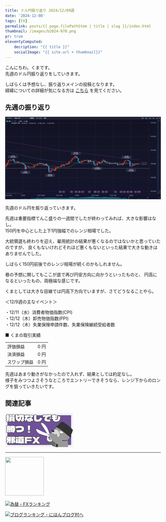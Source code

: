 ```yaml
---
title: ドル円振り返り 2024/12/09週
date: '2024-12-08'
tags: [FX]
permalink: posts/{{ page.filePathStem | title | slug }}/index.html
thumbnail: /images/b2024-078.png
pr: true
eleventyComputed:
    decription: "{{ title }}"
    socialImage: "{{ site.url + thumbnail}}"
---
```


こんにちわ。くまです。<br/>
先週のドル円振り返りをしていきます。

しばらくは予想なし、振り返りメインの投稿となります。<br/>
経緯についての詳細が気になる方は <a href="/posts/posts2024-056/">こちら</a> を見てください。

## 先週の振り返り

![](/images/b2024-078-01.png)

先週のドル円を振り返っていきます。

先週は重要指標てんこ盛りの一週間でしたが終わってみれば、大きな影響はなし。<br/>
150円を中心とした上下1円強幅でのレンジ相場でした。

大統領選も終わりを迎え、雇用統計の結果が悪くなるのではないかと思っていたのですが、
良くもないけれどそれほど悪くもないといった結果で大きな動きはありませんでした。

しばらく150円前後でのレンジ相場が続くのかもしれません。

巷の予想に関してもここが底で再び円安方向に向かうといったものと、
円高になるといったもの、両極端な感じです。<br/>

くまとしては大きな目線では円高下方向でいますが、さてどうなることやら。


＜12/9週の主なイベント＞

・12/11（水）消費者物価指数(CPI)<br/>
・12/12（木）卸売物価指数(PPI)<br/>
・12/12（木）失業保険申請件数、失業保険継続受給者数<br/>


■ くまの取引実績

<table style="min-width:18rem">
<tr>
    <td>評価損益</td>
    <td style="text-align:right;">0 円</td>
</tr>
<tr><td>決済損益</td><td style="text-align:right;">0 円</tr></tr>
<tr><td>スワップ損益</td><td style="text-align:right"> 0 円 </td></tr>
</table>

先週はあまり動きがなかったので入れず、結果としては約定なし。<br/>
様子をみつつよさそうなところでエントリーできそうなら、レンジ下からのロングを狙っていきたいです。

## 関連記事

<a class="internal-link" href="/posts/posts2024-036/">
    <img src="/images/b2024-036.png">
</a>

<br/>
<hr/>

<a href="https://px.a8.net/svt/ejp?a8mat=3YYPVE+94NAPE+1WP2+61C2P" rel="nofollow">
<img border="0" width="125" height="125" alt="" src="https://www21.a8.net/svt/bgt?aid=240125306552&wid=001&eno=01&mid=s00000008903001014000&mc=1"></a>
<img border="0" width="1" height="1" src="https://www17.a8.net/0.gif?a8mat=3YYPVE+94NAPE+1WP2+61C2P" alt="">

<a href="https://blog.with2.net/link/?id=2111205&cid=1532" title="為替・FXランキング"><img alt="為替・FXランキング" width="110" height="31" src="https://blog.with2.net/img/banner/c/banner_1/br_c_1532_1.gif"></a>

<a href="https://blogmura.com/ranking/in?p_cid=11188911" target="_blank"><img src="https://b.blogmura.com/88_31.gif" width="88" height="31" border="0" alt="ブログランキング・にほんブログ村へ" /></a>


<style>
.internal-link {
    img { width: 220px; }
}
</style>